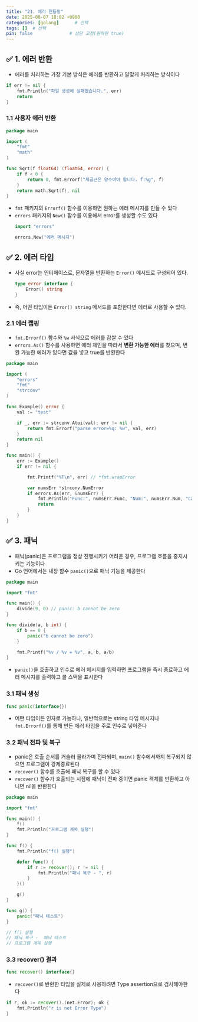 ```yaml
---
title: "21. 에러 핸들링"
date: 2025-08-07 18:02 +0900
categories: [golang]      # 선택
tags: []  # 선택
pin: false              # 상단 고정(원하면 true)
---
```

## ✅ 1. 에러 반환
- 에러를 처리하는 가장 기본 방식은 에러를 반환하고 알맞게 처리하는 방식이다
```go
if err != nil {
	fmt.Println("파일 생성에 실패했습니다.", err)
	return
}
```

### 1.1 사용자 에러 반환
```go
package main

import (
	"fmt"
	"math"
)

func Sqrt(f float64) (float64, error) {
	if f < 0 {
		return 0, fmt.Errorf("제곱근은 양수여야 합니다. f:%g", f)
	}
	return math.Sqrt(f), nil
}
```
- `fmt` 패키지의 `Errorf()` 함수를 이용하면 원하는 에러 메시지를 만들 수 있다
- `errors` 패키지의 `New()` 함수를 이용해서 error를 생성할 수도 있다
	```go
	import "errors"
	
	errors.New("에러 메시지")
	```

## ✅ 2. 에러 타입

- 사실 error는 인터페이스로, 문자열을 반환하는 `Error()` 메서드로 구성되어 있다.
	```go
	type error interface {
		Error() string
	}
	```
- 즉, 어떤 타입이든 `Error() string` 메서드를 포함한다면 에러로 사용할 수 있다.
### 2.1 에러 랩핑
- `fmt.Errorf()` 함수와 `%w` 서식으로 에러를 감쌀 수 있다
- `errors.As()` 함수를 사용하면 에러 체인을 따라서 **변환 가능한 에러**를 찾으며, 변환 가능한 에러가 있다면 값을 넣고 true를 반환한다

```go
package main

import (
	"errors"
	"fmt"
	"strconv"
)

func Example() error {
	val := "test"

	if _, err := strconv.Atoi(val); err != nil {
		return fmt.Errorf("parse error=%q: %w", val, err)
	}
	return nil
}

func main() {
	err := Example()
	if err != nil {

		fmt.Printf("%T\n", err) // *fmt.wrapError

		var numsErr *strconv.NumError
		if errors.As(err, &numsErr) {
			fmt.Println("Func:", numsErr.Func, "Num:", numsErr.Num, "Cause:", numsErr.Err) // Func: Atoi Num: test Cause: invalid syntax
			return
		}
	}
}
```

## ✅ 3. 패닉
- 패닉(panic)은 프로그램을 정상 진행시키기 어려운 경우, 프로그램 흐름을 중지시키는 기능이다
- Go 언어에서는 내장 함수 `panic()`으로 패닉 기능을 제공한다

```go
package main

import "fmt"

func main() {
	divide(9, 0) // panic: b cannot be zero
}

func divide(a, b int) {
	if b == 0 {
		panic("b cannot be zero")
	}

	fmt.Printf("%v / %v = %v", a, b, a/b)
}
```
- `panic()`을 호출하고 인수로 에러 메시지를 입력하면 프로그램을 즉시 종료하고 에러 메시지를 출력하고 콜 스택을 표시한다

### 3.1 패닉 생성
```go
func panic(interface{})
```
- 어떤 타입이든 인자로 가능하나, 일반적으로는 string 타입 메시지나 `fmt.Errorf()`를 통해 만든 에러 타입을 주로 인수로 넣어준다

### 3.2 패닉 전파 및 복구
- panic은 호출 순서를 거슬러 올라가며 전파되며, `main()` 함수에서까지 복구되지 않으면 프로그램이 강제종료된다
- `recover()` 함수를 호출해 패닉 복구를 할 수 있다
- `recover()` 함수가 호출되는 시점에 패닉이 전파 중이면 panic 객체를 반환하고 아니면 nil을 반환한다

```go
package main

import "fmt"

func main() {
	f()
	fmt.Println("프로그램 계쏙 실행")
}

func f() {
	fmt.Println("f() 실행")

	defer func() {
		if r := recover(); r != nil {
			fmt.Println("패닉 복구 - ", r)
		}
	}()

	g()
}

func g() {
	panic("패닉 테스트")
}

// f() 실행
// 패닉 복구 -  패닉 테스트
// 프로그램 계쏙 실행
```

### 3.3 recover() 결과
```go
func recover() interface{}
```
- `recover()`로 반환한 타입을 실제로 사용하려면 Type assertion으로 검사해야한다

```go
if r, ok := recover().(net.Error); ok {
	fmt.Println("r is net Error Type")
}
```

